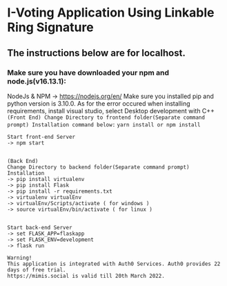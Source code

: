 # I-Voting Application Using Linkable Ring Signature
## The instructions below are for localhost.
### Make sure you have downloaded your npm and node.js(v16.13.1):
NodeJs & NPM -> https://nodejs.org/en/
Make sure you installed pip and python version is 3.10.0.
As for the error occured when installing requirements, install visual studio, select Desktop development with C++
	```
	(Front End)
	Change Directory to frontend folder(Separate command prompt)
	Installation command below:
	```
	`
	yarn install or npm install
	`

	
	Start front-end Server
	-> npm start
	
	
	(Back End) 
	Change Directory to backend folder(Separate command prompt)
	Installation
	-> pip install virtualenv
	-> pip install Flask
	-> pip install -r requirements.txt
	-> virtualenv virtualEnv
	-> virtualEnv/Scripts/activate ( for windows )
	-> source virtualEnv/bin/activate ( for linux )
	
	
	Start back-end Server
	-> set FLASK_APP=flaskapp
	-> set FLASK_ENV=development
	-> flask run

	Warning!
	This application is integrated with Auth0 Services. Auth0 provides 22 days of free trial.
	https://mimis.social is valid till 20th March 2022.
